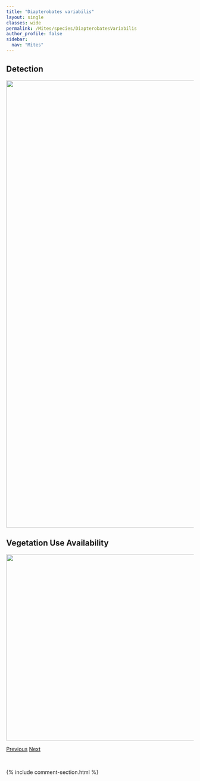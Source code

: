 ```yaml
---
title: "Diapterobates variabilis"
layout: single
classes: wide
permalink: /Mites/species/DiapterobatesVariabilis
author_profile: false
sidebar:
  nav: "Mites"
---
```


<h2>Detection</h2>

<a href="https://drive.google.com/uc?export=view&id=1falc1uUM-9MfKH_QHhu174_gNDcc_TKh">
<img src="https://drive.google.com/uc?export=view&id=1falc1uUM-9MfKH_QHhu174_gNDcc_TKh" height = "1200" width = "800">
</a>


<h2>Vegetation Use Availability</h2>

<a href="https://drive.google.com/uc?export=view&id=180jC1gnkhYlhAuCcF3lrwdO78OrZdtAj">
<img src="https://drive.google.com/uc?export=view&id=180jC1gnkhYlhAuCcF3lrwdO78OrZdtAj" height = "500" width = "1000">
</a>


<a href="/DevelopmentWebsite/Mites/species/DiapterobatesSitnikovae" class="pagination--pager" title="Diapterobates sitnikovae">Previous</a> <a href="/DevelopmentWebsite/Mites/species/DometorinaPlantivaga" class="pagination--pager" title="Dometorina plantivaga">Next</a>

<p>&nbsp;</p>

{% include comment-section.html %}
